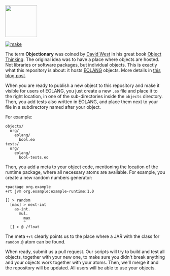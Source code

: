 <img src="https://www.objectionary.com/cactus.svg" height="100px" />

[![make](https://github.com/yegor256/objectionary/actions/workflows/make.yml/badge.svg?branch=master)](https://github.com/yegor256/objectionary/actions/workflows/make.yml)

The term **Objectionary** was coined by [David West](https://www.youtube.com/watch?v=s-hdZZzMCac)
in his great book
[Object Thinking](http://amzn.to/266oJr4). The original idea was to
have a place where objects are hosted. Not libraries or software packages,
but individual objects. This is exactly what this repository is about:
it hosts [EOLANG](https://www.eolang.org) objects. More details
in [this blog post](https://www.yegor256.com/2021/10/21/objectionary.html).

When you are ready to publish a new object to this repository
and make it visible for users of EOLANG, you just create a new
`.eo` file and place it to the right location, in one of the sub-directories
inside the `objects` directory.
Then, you add tests also written in EOLANG, and place them next
to your file in a subdirectory named after your object.

For example:

```
objects/
  org/
    eolang/
      bool.eo
tests/
  org/
    eolang/
      bool-tests.eo
```

Then, you add a meta to your object code, mentioning the location
of the runtime package, where all necessary atoms are available. For example,
you create a new random numbers generator:

```
+package org.example
+rt jvm org.example:example-runtime:1.0

[] > random
  [max] > next-int
    as-int.
      mul.
        max
        ^
  [] > @ /float
```

The meta `+rt` clearly points us to the place where a JAR with
the class for `random.@` atom can be found.

When ready, submit us a pull request. Our scripts will try to
build and test all objects, together with your new one, to make
sure you didn't break anything and your objects work together
with your atoms. Then, we'll merge it and the repository
will be updated. All users will be able to use your objects.
